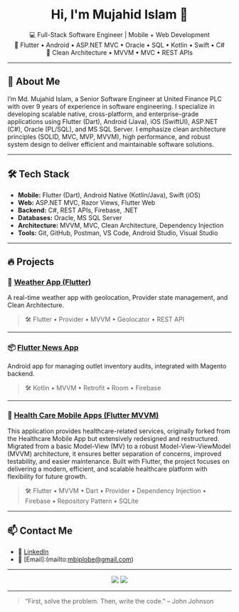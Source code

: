 <h1 align="center">Hi, I'm Mujahid Islam 👋</h1>

<p align="center">
  💻 Full-Stack Software Engineer | Mobile + Web Development<br>
  📱 Flutter • Android • ASP.NET MVC • Oracle • SQL • Kotlin • Swift • C#<br>
  🧠 Clean Architecture • MVVM • MVC • REST APIs
</p>

---

## 🚀 About Me

I’m Md. Mujahid Islam, a Senior Software Engineer at United Finance PLC with over 9 years of experience in software engineering. I specialize in developing scalable native, cross-platform, and enterprise-grade applications using Flutter (Dart), Android (Java), iOS (SwiftUI), ASP.NET (C#), Oracle (PL/SQL), and MS SQL Server. I emphasize clean architecture principles (SOLID, MVC, MVP, MVVM), high performance, and robust system design to deliver efficient and maintainable software solutions.

---

## 🛠️ Tech Stack

- **Mobile:** Flutter (Dart), Android Native (Kotlin/Java), Swift (iOS)
- **Web:** ASP.NET MVC, Razor Views, Flutter Web
- **Backend:** C#, REST APIs, Firebase, .NET
- **Databases:** Oracle, MS SQL Server
- **Architecture:** MVVM, MVC, Clean Architecture, Dependency Injection
- **Tools:** Git, GitHub, Postman, VS Code, Android Studio, Visual Studio

---

## 🔥 Projects

### 📱 [Weather App (Flutter)](https://github.com/mbiplobe/weather_in_mvvm_flutter)
A real-time weather app with geolocation, Provider state management, and Clean Architecture.

> 🛠 Flutter • Provider • MVVM • Geolocator • REST API

---

### 📦 [Flutter News App](https://github.com/mbiplobe/flutter_news_app.git)
Android app for managing outlet inventory audits, integrated with Magento backend.

> 🛠 Kotlin • MVVM • Retrofit • Room • Firebase

---

### 🧾 [Health Care Mobile Apps (Flutter MVVM)](https://github.com/mbiplobe/flutter_healthcare_app)
This application provides healthcare-related services, originally forked from the Healthcare Mobile App but extensively redesigned and restructured. Migrated from a basic Model-View (MV) to a robust Model-View-ViewModel (MVVM) architecture, it ensures better separation of concerns, improved testability, and easier maintenance. Built with Flutter, the project focuses on delivering a modern, efficient, and scalable healthcare platform with flexibility for future growth.
> 🛠 Flutter • MVVM • Dart • Provider • Dependency Injection • Firebase • Repository Pattern • SQLite 

---

## 📫 Contact Me

- 💼 [LinkedIn](https://linkedin.com/in/mbiplobe)
- 📧 [Email]:(mailto:mbiplobe@gmail.com)

---

<p align="center">
  <img src="https://img.shields.io/github/followers/your-username?style=social" />
  <img src="https://img.shields.io/github/stars/your-username?style=social" />
</p>

---

> “First, solve the problem. Then, write the code.” – John Johnson
